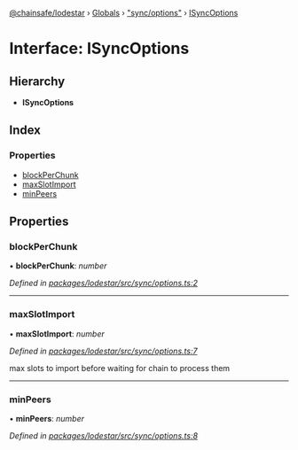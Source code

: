 [@chainsafe/lodestar](../README.md) › [Globals](../globals.md) › ["sync/options"](../modules/_sync_options_.md) › [ISyncOptions](_sync_options_.isyncoptions.md)

# Interface: ISyncOptions

## Hierarchy

* **ISyncOptions**

## Index

### Properties

* [blockPerChunk](_sync_options_.isyncoptions.md#blockperchunk)
* [maxSlotImport](_sync_options_.isyncoptions.md#maxslotimport)
* [minPeers](_sync_options_.isyncoptions.md#minpeers)

## Properties

###  blockPerChunk

• **blockPerChunk**: *number*

*Defined in [packages/lodestar/src/sync/options.ts:2](https://github.com/ChainSafe/lodestar/blob/b76b72d03/packages/lodestar/src/sync/options.ts#L2)*

___

###  maxSlotImport

• **maxSlotImport**: *number*

*Defined in [packages/lodestar/src/sync/options.ts:7](https://github.com/ChainSafe/lodestar/blob/b76b72d03/packages/lodestar/src/sync/options.ts#L7)*

max slots to import before waiting for
chain to process them

___

###  minPeers

• **minPeers**: *number*

*Defined in [packages/lodestar/src/sync/options.ts:8](https://github.com/ChainSafe/lodestar/blob/b76b72d03/packages/lodestar/src/sync/options.ts#L8)*
